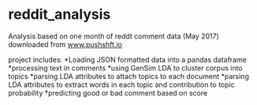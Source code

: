 # reddit_analysis
Analysis based on one month of reddt comment data (May 2017) downloaded from www.pushshft.io

project includes:
  *Loading JSON formatted data into a pandas dataframe
  *processing text in comments
  *using GenSim LDA to cluster corpus into topics
  *parsing LDA attributes to attach topics to each document
  *parsing LDA attributes to extract words in each topic and contribution to topic probability
  *predicting good or bad comment based on score
